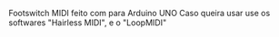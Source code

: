Footswitch MIDI feito com para Arduino UNO
Caso queira usar use os softwares "Hairless MIDI", e o "LoopMIDI"
